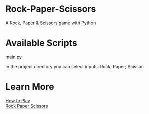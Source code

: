 # Rock-Paper-Scissors
A Rock, Paper &amp; Scissors game with Python

# Available Scripts
main.py 

In the project directory you can select inputs: Rock; Paper; Scissor.


# Learn More
[How to Play](https://www.youtube.com/watch?v=ND4fd6yScBM)\
[Rock Paper Scissors](https://en.wikipedia.org/wiki/Rock_paper_scissors)
